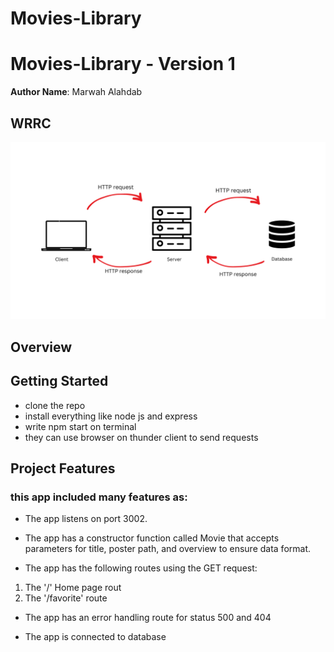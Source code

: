 # Movies-Library

# Movies-Library - Version 1

**Author Name**: Marwah Alahdab

## WRRC
![](assets/HTTP%20request.png)

## Overview

## Getting Started
<!-- What are the steps that a user must take in order to build this app on their own machine and get it running? -->
- clone the repo
- install everything like node js and express
- write npm start on terminal
- they can use browser on thunder client to send requests



## Project Features
<!-- What are the features included in this app -->
### this app included many features as:
- The app listens on port 3002.

- The app has a constructor function called Movie that accepts parameters for title, poster path, and overview to ensure data format.


- The app has the following routes using the GET request:
1. The '/' Home page rout
2. The '/favorite'  route 


- The app has an error handling route for status 500 and 404

- The app is connected to database